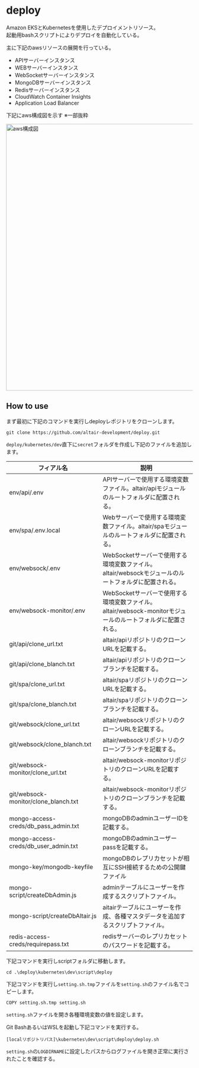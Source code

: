 # deploy
Amazon EKSとKubernetesを使用したデプロイメントリソース。  
起動用bashスクリプトによりデプロイを自動化している。

主に下記のawsリソースの展開を行っている。

- APIサーバーインスタンス
- WEBサーバーインスタンス
- WebSocketサーバーインスタンス
- MongoDBサーバーインスタンス
- Redisサーバーインスタンス
- CloudWatch Container Insights
- Application Load Balancer

下記にaws構成図を示す ※一部抜粋

<img width="718" alt="aws構成図" src="https://github.com/joey23008/altair/assets/35098718/9e4b179a-18cc-4733-8654-af140f78b488">

## How to use
まず最初に下記のコマンドを実行しdeployレポジトリをクローンします。
```
git clone https://github.com/altair-development/deploy.git
```

`deploy/kubernetes/dev`直下に`secret`フォルダを作成し下記のファイルを追加します。

| フィアル名  | 説明 |
| ------------- | ------------- |
| env/api/.env  | APIサーバーで使用する環境変数ファイル。altair/apiモジュールのルートフォルダに配置される。 |
| env/spa/.env.local  | Webサーバーで使用する環境変数ファイル。altair/spaモジュールのルートフォルダに配置される。 |
| env/websock/.env  | WebSocketサーバーで使用する環境変数ファイル。altair/websockモジュールのルートフォルダに配置される。 |
| env/websock-monitor/.env  | WebSocketサーバーで使用する環境変数ファイル。altair/websock-monitorモジュールのルートフォルダに配置される。 |
| git/api/clone_url.txt  |  altair/apiリポジトリのクローンURLを記載する。  |
| git/api/clone_blanch.txt  |  altair/apiリポジトリのクローンブランチを記載する。  |
| git/spa/clone_url.txt  |  altair/spaリポジトリのクローンURLを記載する。  |
| git/spa/clone_blanch.txt  |  altair/spaリポジトリのクローンブランチを記載する。  |
| git/websock/clone_url.txt  |  altair/websockリポジトリのクローンURLを記載する。  |
| git/websock/clone_blanch.txt  |  altair/websockリポジトリのクローンブランチを記載する。  |
| git/websock-monitor/clone_url.txt  |  altair/websock-monitorリポジトリのクローンURLを記載する。  |
| git/websock-monitor/clone_blanch.txt  |  altair/websock-monitorリポジトリのクローンブランチを記載する。  |
| mongo-access-creds/db_pass_admin.txt  |  mongoDBのadminユーザーIDを記載する。  |
| mongo-access-creds/db_user_admin.txt  |  mongoDBのadminユーザーpassを記載する。  |
| mongo-key/mongodb-keyfile  |  mongoDBのレプリカセットが相互にSSH接続するための公開鍵ファイル  |
| mongo-script/createDbAdmin.js  |  adminテーブルにユーザーを作成するスクリプトファイル。  |
| mongo-script/createDbAltair.js  |  aitairテーブルにユーザーを作成、各種マスタデータを追加するスクリプトファイル。  |
| redis-access-creds/requirepass.txt  |  redisサーバーのレプリカセットのパスワードを記載する。  |

下記コマンドを実行しscriptフォルダに移動します。
```
cd .\deploy\kubernetes\dev\script\deploy
```
下記コマンドを実行し`setting.sh.tmp`ファイルを`setting.sh`のファイル名でコピーします。
```
COPY setting.sh.tmp setting.sh
```
`setting.sh`ファイルを開き各種環境変数の値を設定します。

Git BashあるいはWSLを起動し下記コマンドを実行する。
```
[localリポジトリパス]\kubernetes\dev\script\deploy\deploy.sh
```
`setting.sh`の`LOGDIRNAME`に設定したパスからログファイルを開き正常に実行されたことを確認する。
